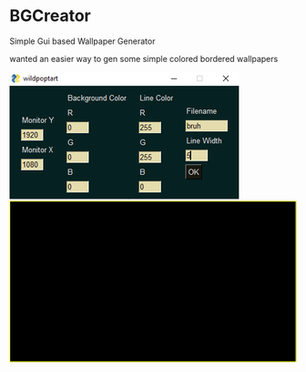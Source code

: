 # BGCreator
Simple Gui based Wallpaper Generator

wanted an easier way to gen some simple colored bordered wallpapers 

![alt text](https://github.com/stanb0/BGCreator/blob/main/example.png?raw=true)
![alt text](https://github.com/stanb0/BGCreator/blob/main/exmaple_output.png?raw=true)
